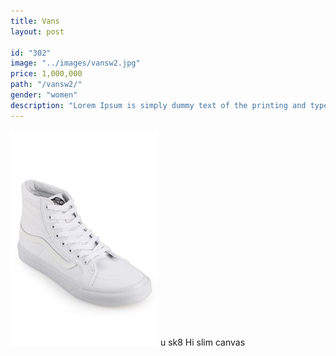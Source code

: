 ```yaml
---
title: Vans
layout: post

id: "302"
image: "../images/vansw2.jpg"
price: 1,000,000
path: "/vansw2/"
gender: "women"
description: "Lorem Ipsum is simply dummy text of the printing and typesetting industry. Lorem Ipsum has been the standard dummy text. Lorem Ipsum is simply dummy text of the printing and typesetting industry."
---
```


![vansw2](../images/vansw2.jpg)
u sk8 Hi slim canvas
